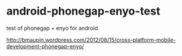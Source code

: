 android-phonegap-enyo-test
==========================

test of phonegap + enyo for android

http://bmaupin.wordpress.com/2012/08/15/cross-platform-mobile-development-phonegap-enyo/
